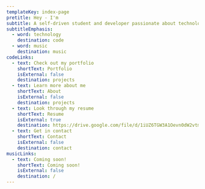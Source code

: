 ```yaml
---
templateKey: index-page
pretitle: Hey - I'm
subtitle: A self-driven student and developer passionate about technology and music.
subtitleEmphasis:
  - word: technology
    destination: code
  - word: music
    destination: music
codeLinks:
  - text: Check out my portfolio
    shortText: Portfolio
    isExternal: false
    destination: projects
  - text: Learn more about me
    shortText: About
    isExternal: false
    destination: projects
  - text: Look through my resume
    shortText: Resume
    isExternal: true
    destination: https://drive.google.com/file/d/1iUZ6TGW3A1Oevn0dW2vtmnrFpknKlDkV/view
  - text: Get in contact
    shortText: Contact
    isExternal: false
    destination: contact
musicLinks:
  - text: Coming soon!
    shortText: Coming soon!
    isExternal: false
    destination: /
---
```

